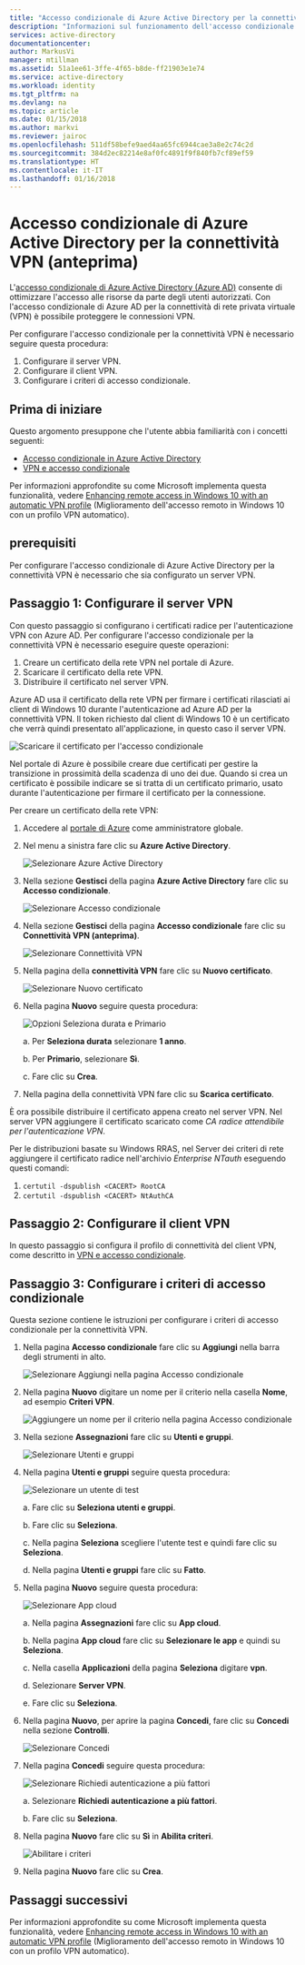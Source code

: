 ```yaml
---
title: "Accesso condizionale di Azure Active Directory per la connettività VPN (anteprima) | Microsoft Docs"
description: "Informazioni sul funzionamento dell'accesso condizionale di Azure Active Directory per la connettività VPN. "
services: active-directory
documentationcenter: 
author: MarkusVi
manager: mtillman
ms.assetid: 51a1ee61-3ffe-4f65-b8de-ff21903e1e74
ms.service: active-directory
ms.workload: identity
ms.tgt_pltfrm: na
ms.devlang: na
ms.topic: article
ms.date: 01/15/2018
ms.author: markvi
ms.reviewer: jairoc
ms.openlocfilehash: 511df58befe9aed4aa65fc6944cae3a8e2c74c2d
ms.sourcegitcommit: 384d2ec82214e8af0fc4891f9f840fb7cf89ef59
ms.translationtype: HT
ms.contentlocale: it-IT
ms.lasthandoff: 01/16/2018
---
```

# <a name="azure-active-directory-conditional-access-for-vpn-connectivity-preview"></a>Accesso condizionale di Azure Active Directory per la connettività VPN (anteprima)

L'[accesso condizionale di Azure Active Directory (Azure AD)](active-directory-conditional-access-azure-portal.md) consente di ottimizzare l'accesso alle risorse da parte degli utenti autorizzati. Con l'accesso condizionale di Azure AD per la connettività di rete privata virtuale (VPN) è possibile proteggere le connessioni VPN.


Per configurare l'accesso condizionale per la connettività VPN è necessario seguire questa procedura: 

1.  Configurare il server VPN.
2.  Configurare il client VPN.
3.  Configurare i criteri di accesso condizionale.


## <a name="before-you-begin"></a>Prima di iniziare

Questo argomento presuppone che l'utente abbia familiarità con i concetti seguenti:

- [Accesso condizionale in Azure Active Directory](active-directory-conditional-access-azure-portal.md)
- [VPN e accesso condizionale](https://docs.microsoft.com/windows/access-protection/vpn/vpn-conditional-access)

Per informazioni approfondite su come Microsoft implementa questa funzionalità, vedere [Enhancing remote access in Windows 10 with an automatic VPN profile](https://www.microsoft.com/itshowcase/Article/Content/894/Enhancing-remote-access-in-Windows-10-with-an-automatic-VPN-profile) (Miglioramento dell'accesso remoto in Windows 10 con un profilo VPN automatico).   


## <a name="prerequisites"></a>prerequisiti

Per configurare l'accesso condizionale di Azure Active Directory per la connettività VPN è necessario che sia configurato un server VPN. 



## <a name="step-1-configure-your-vpn-server"></a>Passaggio 1: Configurare il server VPN 

Con questo passaggio si configurano i certificati radice per l'autenticazione VPN con Azure AD. Per configurare l'accesso condizionale per la connettività VPN è necessario eseguire queste operazioni:

1. Creare un certificato della rete VPN nel portale di Azure.
2. Scaricare il certificato della rete VPN.
2. Distribuire il certificato nel server VPN.

Azure AD usa il certificato della rete VPN per firmare i certificati rilasciati ai client di Windows 10 durante l'autenticazione ad Azure AD per la connettività VPN. Il token richiesto dal client di Windows 10 è un certificato che verrà quindi presentato all'applicazione, in questo caso il server VPN.

![Scaricare il certificato per l'accesso condizionale](./media/active-directory-conditional-access-vpn-connectivity-windows10/06.png)

Nel portale di Azure è possibile creare due certificati per gestire la transizione in prossimità della scadenza di uno dei due. Quando si crea un certificato è possibile indicare se si tratta di un certificato primario, usato durante l'autenticazione per firmare il certificato per la connessione.

Per creare un certificato della rete VPN:

1. Accedere al [portale di Azure](https://portal.azure.com) come amministratore globale.

2. Nel menu a sinistra fare clic su **Azure Active Directory**. 

    ![Selezionare Azure Active Directory](./media/active-directory-conditional-access-vpn-connectivity-windows10/01.png)

3. Nella sezione **Gestisci** della pagina **Azure Active Directory** fare clic su **Accesso condizionale**.

    ![Selezionare Accesso condizionale](./media/active-directory-conditional-access-azure-portal-get-started/02.png)

4. Nella sezione **Gestisci** della pagina **Accesso condizionale** fare clic su **Connettività VPN (anteprima)**.

    ![Selezionare Connettività VPN](./media/active-directory-conditional-access-vpn-connectivity-windows10/03.png)

5. Nella pagina della **connettività VPN** fare clic su **Nuovo certificato**.

    ![Selezionare Nuovo certificato](./media/active-directory-conditional-access-vpn-connectivity-windows10/04.png)

6. Nella pagina **Nuovo** seguire questa procedura:

    ![Opzioni Seleziona durata e Primario](./media/active-directory-conditional-access-vpn-connectivity-windows10/05.png)

    a. Per **Seleziona durata** selezionare **1 anno**.

    b. Per **Primario**, selezionare **Sì**.

    c. Fare clic su **Crea**.

7. Nella pagina della connettività VPN fare clic su **Scarica certificato**.


È ora possibile distribuire il certificato appena creato nel server VPN. Nel server VPN aggiungere il certificato scaricato come *CA radice attendibile per l'autenticazione VPN*.

Per le distribuzioni basate su Windows RRAS, nel Server dei criteri di rete aggiungere il certificato radice nell'archivio *Enterprise NTauth* eseguendo questi comandi:

1. `certutil -dspublish <CACERT> RootCA`
2. `certutil -dspublish <CACERT> NtAuthCA`



## <a name="step-2-configure-your-vpn-client"></a>Passaggio 2: Configurare il client VPN 

In questo passaggio si configura il profilo di connettività del client VPN, come descritto in [VPN e accesso condizionale](https://docs.microsoft.com/windows/access-protection/vpn/vpn-conditional-access).


## <a name="step-3-configure-your-conditional-access-policy"></a>Passaggio 3: Configurare i criteri di accesso condizionale

Questa sezione contiene le istruzioni per configurare i criteri di accesso condizionale per la connettività VPN.


1. Nella pagina **Accesso condizionale** fare clic su **Aggiungi** nella barra degli strumenti in alto.

    ![Selezionare Aggiungi nella pagina Accesso condizionale](./media/active-directory-conditional-access-vpn-connectivity-windows10/07.png)

2. Nella pagina **Nuovo** digitare un nome per il criterio nella casella **Nome**, ad esempio **Criteri VPN**.

    ![Aggiungere un nome per il criterio nella pagina Accesso condizionale](./media/active-directory-conditional-access-vpn-connectivity-windows10/08.png)

5. Nella sezione **Assegnazioni** fare clic su **Utenti e gruppi**.

    ![Selezionare Utenti e gruppi](./media/active-directory-conditional-access-vpn-connectivity-windows10/09.png)

6. Nella pagina **Utenti e gruppi** seguire questa procedura:

    ![Selezionare un utente di test](./media/active-directory-conditional-access-vpn-connectivity-windows10/10.png)

    a. Fare clic su **Seleziona utenti e gruppi**.

    b. Fare clic su **Seleziona**.

    c. Nella pagina **Seleziona** scegliere l'utente test e quindi fare clic su **Seleziona**.

    d. Nella pagina **Utenti e gruppi** fare clic su **Fatto**.

7. Nella pagina **Nuovo** seguire questa procedura:

    ![Selezionare App cloud](./media/active-directory-conditional-access-vpn-connectivity-windows10/11.png)

    a. Nella pagina **Assegnazioni** fare clic su **App cloud**.

    b. Nella pagina **App cloud** fare clic su **Selezionare le app** e quindi su **Seleziona**.

    c. Nella casella **Applicazioni** della pagina **Seleziona** digitare **vpn**.

    d. Selezionare **Server VPN**.

    e. Fare clic su **Seleziona**.


13. Nella pagina **Nuovo**, per aprire la pagina **Concedi**, fare clic su **Concedi** nella sezione **Controlli**.

    ![Selezionare Concedi](./media/active-directory-conditional-access-azure-portal-get-started/13.png)

14. Nella pagina **Concedi** seguire questa procedura:

    ![Selezionare Richiedi autenticazione a più fattori](./media/active-directory-conditional-access-azure-portal-get-started/14.png)

    a. Selezionare **Richiedi autenticazione a più fattori**.

    b. Fare clic su **Seleziona**.

15. Nella pagina **Nuovo** fare clic su **Sì** in **Abilita criteri**.

    ![Abilitare i criteri](./media/active-directory-conditional-access-azure-portal-get-started/15.png)

16. Nella pagina **Nuovo** fare clic su **Crea**.



## <a name="next-steps"></a>Passaggi successivi

Per informazioni approfondite su come Microsoft implementa questa funzionalità, vedere [Enhancing remote access in Windows 10 with an automatic VPN profile](https://www.microsoft.com/itshowcase/Article/Content/894/Enhancing-remote-access-in-Windows-10-with-an-automatic-VPN-profile) (Miglioramento dell'accesso remoto in Windows 10 con un profilo VPN automatico).    

